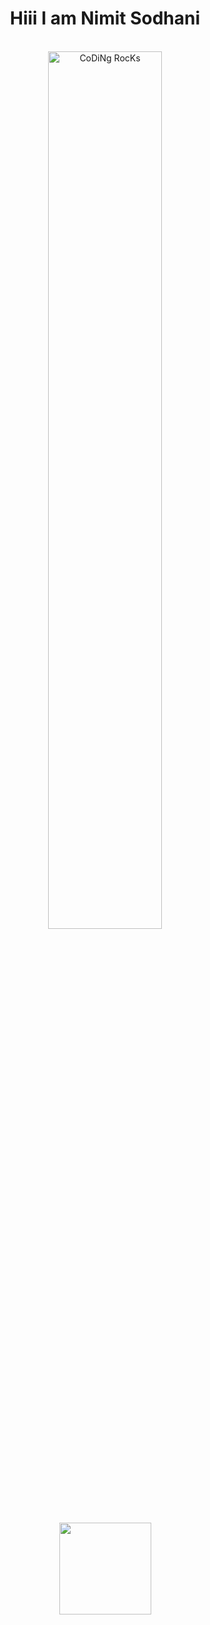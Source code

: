 <div align="center" width="50">

<h1>Hiii I am Nimit Sodhani</h1> <br>
<img src="https://github.com/SP-XD/SP-XD/blob/main/images/dev-working_rounded.gif?raw=true" href="https://github.com/sp-xd" alt="CoDiNg RocKs"  width="60%"/><br> 
  


</a>
<div align="center" >
<a  href="https://github.com/Nimit1775">

<a href="https://github.com/Nimit1775"><img height="147px" src="https://github-readme-stats.vercel.app/api/top-langs/?username=Nimit1775&layout=compact" /> </a>


</a>



<!--img src="https://github.com/SP-XD/SP-XD/blob/main/images/this_page_is.gif?raw=true"  width="40%"/-->

</div>
